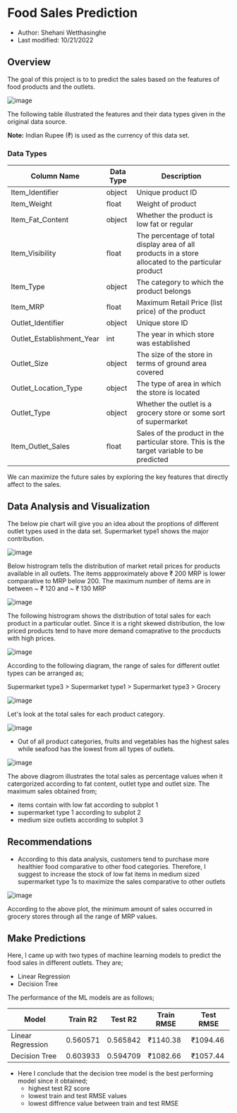 # Food Sales Prediction
- Author: Shehani Wetthasinghe
- Last modified: 10/21/2022

## Overview

The goal of this project is to to predict the sales based on the features of food products and the outlets. 

![image](https://user-images.githubusercontent.com/50593017/197253997-5cbd5af0-3e9f-4d0c-a38c-acf7cce4a8f7.png)

The following table illustrated the features and their data types given in the original data source.

**Note:** Indian Rupee (₹) is used as the currency of this data set. 

### Data Types
| Column Name               | Data Type      | Description                                                                                           |
| -------------             | -------------  |-------------------------------------------------------------------------------------------------------|
| Item_Identifier           | object         | Unique product ID                                                                                     | 
| Item_Weight               | float          | Weight of product                                                                                     |
| Item_Fat_Content          | object         | Whether the product is low fat or regular                                                             |  
| Item_Visibility           | float          | The percentage of total display area of all products in a store allocated to the particular product   |
| Item_Type                 | object         | The category to which the product belongs                                                             |
| Item_MRP                  | float          | Maximum Retail Price (list price) of the product                                                      |
| Outlet_Identifier         | object         | Unique store ID                                                                                       | 
| Outlet_Establishment_Year | int            | The year in which store was established                                                               |
| Outlet_Size               | object         | The size of the store in terms of ground area covered                                                 |
| Outlet_Location_Type      | object         | The type of area in which the store is located                                                        |
| Outlet_Type               | object         | Whether the outlet is a grocery store or some sort of supermarket                                     |
| Item_Outlet_Sales         | float          | Sales of the product in the particular store. This is the target variable to be predicted             |

We can maximize the future sales by exploring the key features that directly affect to the sales.

## Data Analysis and Visualization
The below pie chart will give you an idea about the proptions of different outlet types used in the data set. Supermarket type1 shows the major contribution.

![image](https://user-images.githubusercontent.com/50593017/194176046-46d7a187-0ec4-41cb-a2bc-a9a31eb5e238.png)

Below histrogram tells the distribution of market retail prices for products available in all outlets. The items appproximately above ₹ 200 MRP is lower comparative to MRP below 200. The maximum number of items are in between ~ ₹ 120 and ~ ₹ 130 MRP

![image](https://user-images.githubusercontent.com/50593017/194176065-a71e04d2-6ccb-40d7-b88c-8904c01e15e7.png)

The following histrogram shows the distribution of total sales for each product in a particular outlet. Since it is a right skewed distribution, the low priced products tend to have more demand comaprative to the procducts with high prices.

![image](https://user-images.githubusercontent.com/50593017/194176077-23bf57be-ee91-45e8-b351-73aec1633ddd.png)

According to the following diagram, the range of sales for different outlet types can be arranged as;

Supermarket type3 > Supermarket type1 > Supermarket type3 > Grocery

![image](https://user-images.githubusercontent.com/50593017/194176127-48c02af3-5ff2-4e7f-ba3f-b32e1b455ca7.png)

Let's look at the total sales for each product category. 

![image](https://user-images.githubusercontent.com/50593017/194176181-b80af4dc-5587-436b-ae13-91237bc8390d.png)

- Out of all product categories, fruits and vegetables has the highest sales while seafood has the lowest from all types of outlets.


![image](https://user-images.githubusercontent.com/50593017/194176205-e1ac7dfd-5275-4872-9af7-6b2e443423a5.png)

The above diagrom illustrates the total sales as percentage values when it catergorized according to fat content, outlet type and outlet size. The maximum sales obtained from;

- items contain with low fat according to subplot 1
- supermarket type 1 according to subplot 2
- medium size outlets according to subplot 3

## Recommendations

- According to this data analysis, customers tend to purchase more healthier food comparative to other food categories. Therefore, I suggest to increase the stock of low fat items in medium sized supermarket type 1s to maximize the sales comparative to other outlets

![image](https://user-images.githubusercontent.com/50593017/194176232-0f6571e6-9c11-49a9-b8d0-2bb33f37ee70.png)

According to the above plot, the minimum amount of sales occurred in grocery stores through all the range of MRP values.



## Make Predictions
Here, I came up with two types of machine learning models to predict the food sales in different outlets. They are;

- Linear Regression
- Decision Tree 

The performance of the ML models are as follows;

|Model|Train R2|Test R2|Train RMSE|Test RMSE|
|---|---|---|---|---|
|Linear Regression|0\.560571|0\.565842|₹1140\.38|₹1094\.46|
|Decision Tree    |0\.603933|0\.594709|₹1082\.66|₹1057\.44|


- Here I conclude that the decision tree model is the best performing model since it obtained;
    - highest test R2 score
    - lowest train and test RMSE values
    - lowest diffrence value between train and test RMSE

